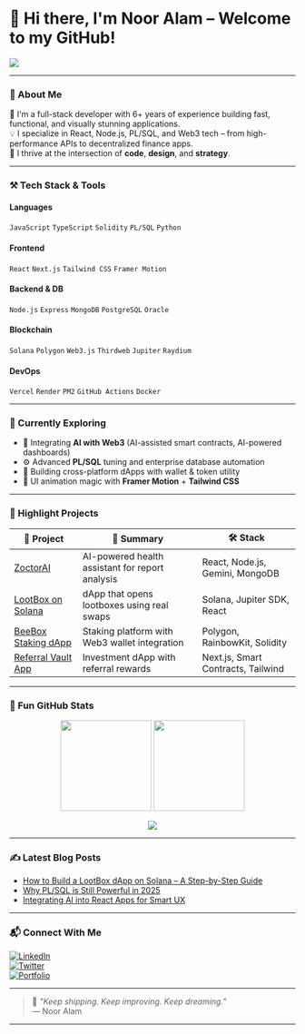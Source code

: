 # 👋 Hi there, I'm Noor Alam – Welcome to my GitHub!

<p align="left">
  <img src="https://readme-typing-svg.demolab.com/?lines=Full-Stack+Engineer;Blockchain+%26+AI+Builder;React+%7C+Node+%7C+PL%2FSQL+Expert;Let%27s+build+something+cool!&center=false&width=380&height=45">
</p>

---

### 🚀 About Me

🔧 I'm a full-stack developer with 6+ years of experience building fast, functional, and visually stunning applications.  
💡 I specialize in React, Node.js, PL/SQL, and Web3 tech – from high-performance APIs to decentralized finance apps.  
🎯 I thrive at the intersection of **code**, **design**, and **strategy**.

---

### ⚒️ Tech Stack & Tools

#### Languages
`JavaScript` `TypeScript` `Solidity` `PL/SQL` `Python`

#### Frontend
`React` `Next.js` `Tailwind CSS` `Framer Motion`

#### Backend & DB
`Node.js` `Express` `MongoDB` `PostgreSQL` `Oracle`

#### Blockchain
`Solana` `Polygon` `Web3.js` `Thirdweb` `Jupiter` `Raydium`

#### DevOps
`Vercel` `Render` `PM2` `GitHub Actions` `Docker`

---

### 🧠 Currently Exploring

- 🤖 Integrating **AI with Web3** (AI-assisted smart contracts, AI-powered dashboards)
- ⚙️ Advanced **PL/SQL** tuning and enterprise database automation
- 📱 Building cross-platform dApps with wallet & token utility
- 🎨 UI animation magic with **Framer Motion** + **Tailwind CSS**

---

### 🌟 Highlight Projects

| 🚀 Project | 🧠 Summary | 🛠️ Stack |
|-----------|------------|----------|
| [ZoctorAI](https://github.com/yourusername/zoctorai) | AI-powered health assistant for report analysis | React, Node.js, Gemini, MongoDB |
| [LootBox on Solana](https://github.com/yourusername/lootbox-generator) | dApp that opens lootboxes using real swaps | Solana, Jupiter SDK, React |
| [BeeBox Staking dApp](https://github.com/yourusername/beebox-staking) | Staking platform with Web3 wallet integration | Polygon, RainbowKit, Solidity |
| [Referral Vault App](https://github.com/yourusername/referral-vault) | Investment dApp with referral rewards | Next.js, Smart Contracts, Tailwind |

---

### 🧩 Fun GitHub Stats

<p align="center">
  <img src="https://github-readme-stats.vercel.app/api?username=yourusername&show_icons=true&theme=tokyonight" height="160"/>
  <img src="https://streak-stats.demolab.com?user=yourusername&theme=tokyonight&date_format=M%20j%5B%2C%20Y%5D" height="160"/>
</p>

<p align="center">
  <img src="https://github-profile-trophy.vercel.app/?username=yourusername&theme=onestar&column=7&margin-w=5&margin-h=10"/>
</p>

---

### ✍️ Latest Blog Posts

<!-- BLOG-POST-LIST:START -->
- [How to Build a LootBox dApp on Solana – A Step-by-Step Guide](https://yourblog.com)
- [Why PL/SQL is Still Powerful in 2025](https://yourblog.com)
- [Integrating AI into React Apps for Smart UX](https://yourblog.com)
<!-- BLOG-POST-LIST:END -->

---

### 📬 Connect With Me

[![LinkedIn](https://img.shields.io/badge/-LinkedIn-0A66C2?style=for-the-badge&logo=linkedin&logoColor=white)](https://linkedin.com/in/yourlinkedin)  
[![Twitter](https://img.shields.io/badge/-Twitter-1DA1F2?style=for-the-badge&logo=twitter&logoColor=white)](https://twitter.com/yourhandle)  
[![Portfolio](https://img.shields.io/badge/-Portfolio-000?style=for-the-badge&logo=vercel&logoColor=white)](https://yourportfolio.com)

---

> 💬 _"Keep shipping. Keep improving. Keep dreaming."_  
> — Noor Alam

---
